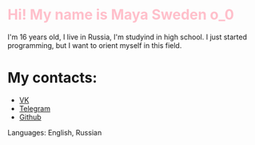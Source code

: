 <h1 style="color:#ffc0cb">Hi! My name is Maya Sweden о_0</h1>
<div>I'm 16 years old, I live in Russia, I'm studyind in high school. I just started programming, but I want to orient myself in this field.</div>


<h1>My contacts:</h1> 
<div> 
    <ul>
        <li><a href="https://vk.com/kishkodiva">VK</a></li>
        <li><a href="https://t.me/kishkodiva ">Telegram</a></li>
        <li><a href="https://github.com/k1shkod1va">Github</a></li>
     </ul>
</div>

<div>Languages: English, Russian</div>
